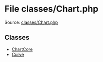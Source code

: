 File classes/Chart.php
=========

Source: [classes/Chart.php](https://github.com/PrestaShop/PrestaShop/blob/1.6.0.6/classes/Chart.php)


Classes
-------

* [ChartCore](class.ChartCore.md)
* [Curve](class.Curve.md)

